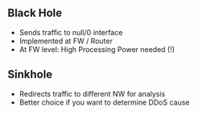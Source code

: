 ## Black Hole
- Sends traffic to null/0 interface
- Implemented at FW / Router
- At FW level: High Processing Power needed (!)

## Sinkhole
- Redirects traffic to different NW for analysis
- Better choice if you want to determine DDoS cause
